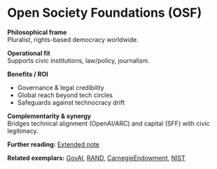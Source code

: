 # Open Society Foundations (OSF)
**Philosophical frame**  
Pluralist, rights-based democracy worldwide.

**Operational fit**  
Supports civic institutions, law/policy, journalism.

**Benefits / ROI**  
- Governance & legal credibility  
- Global reach beyond tech circles  
- Safeguards against technocracy drift

**Complementarity & synergy**  
Bridges technical alignment (OpenAI/ARC) and capital (SFF) with civic legitimacy.


**Further reading:** [Extended note](/funders/extended/OSF.md)


**Related exemplars:** [GovAI](/funders/GovAI.md), [RAND](/funders/RAND.md), [CarnegieEndowment](/funders/CarnegieEndowment.md), [NIST](/funders/NIST.md)

